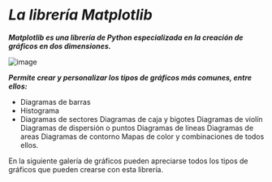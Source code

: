 # **_La librería Matplotlib_**

**_Matplotlib es una librería de Python especializada en la creación de gráficos en dos dimensiones._**

![image](https://github.com/user-attachments/assets/aa254802-679a-4d29-ae95-713dd25cb9a9)

**_Permite crear y personalizar los tipos de gráficos más comunes, entre ellos:_**

- Diagramas de barras
- Histograma
- Diagramas de sectores
Diagramas de caja y bigotes
Diagramas de violín
Diagramas de dispersión o puntos
Diagramas de lineas
Diagramas de areas
Diagramas de contorno
Mapas de color
y combinaciones de todos ellos.

En la siguiente galería de gráficos pueden apreciarse todos los tipos de gráficos que pueden crearse con esta librería.
